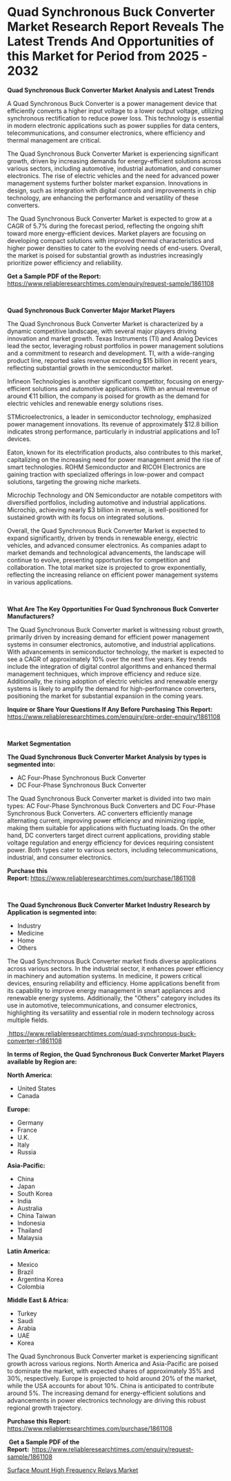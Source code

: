 <p><h1>Quad Synchronous Buck Converter Market Research Report Reveals The Latest Trends And Opportunities of this Market for Period from 2025 - 2032</h1></p><p><strong>Quad Synchronous Buck Converter Market Analysis and Latest Trends</strong></p>
<p><p>A Quad Synchronous Buck Converter is a power management device that efficiently converts a higher input voltage to a lower output voltage, utilizing synchronous rectification to reduce power loss. This technology is essential in modern electronic applications such as power supplies for data centers, telecommunications, and consumer electronics, where efficiency and thermal management are critical. </p><p>The Quad Synchronous Buck Converter Market is experiencing significant growth, driven by increasing demands for energy-efficient solutions across various sectors, including automotive, industrial automation, and consumer electronics. The rise of electric vehicles and the need for advanced power management systems further bolster market expansion. Innovations in design, such as integration with digital controls and improvements in chip technology, are enhancing the performance and versatility of these converters. </p><p>The Quad Synchronous Buck Converter Market is expected to grow at a CAGR of 5.7% during the forecast period, reflecting the ongoing shift toward more energy-efficient devices. Market players are focusing on developing compact solutions with improved thermal characteristics and higher power densities to cater to the evolving needs of end-users. Overall, the market is poised for substantial growth as industries increasingly prioritize power efficiency and reliability.</p></p>
<p><strong>Get a Sample PDF of the Report:&nbsp;</strong> <a href="https://www.reliableresearchtimes.com/enquiry/request-sample/1861108?utm_campaign=2123&utm_medium=2&utm_source=Github&utm_content=ia&utm_term=13022025&utm_id=quad-synchronous-buck-converter">https://www.reliableresearchtimes.com/enquiry/request-sample/1861108</a></p>
<p>&nbsp;</p>
<p><strong>Quad Synchronous Buck Converter Major Market Players</strong></p>
<p><p>The Quad Synchronous Buck Converter Market is characterized by a dynamic competitive landscape, with several major players driving innovation and market growth. Texas Instruments (TI) and Analog Devices lead the sector, leveraging robust portfolios in power management solutions and a commitment to research and development. TI, with a wide-ranging product line, reported sales revenue exceeding $15 billion in recent years, reflecting substantial growth in the semiconductor market.</p><p>Infineon Technologies is another significant competitor, focusing on energy-efficient solutions and automotive applications. With an annual revenue of around €11 billion, the company is poised for growth as the demand for electric vehicles and renewable energy solutions rises.</p><p>STMicroelectronics, a leader in semiconductor technology, emphasized power management innovations. Its revenue of approximately $12.8 billion indicates strong performance, particularly in industrial applications and IoT devices.</p><p>Eaton, known for its electrification products, also contributes to this market, capitalizing on the increasing need for power management amid the rise of smart technologies. ROHM Semiconductor and RICOH Electronics are gaining traction with specialized offerings in low-power and compact solutions, targeting the growing niche markets.</p><p>Microchip Technology and ON Semiconductor are notable competitors with diversified portfolios, including automotive and industrial applications. Microchip, achieving nearly $3 billion in revenue, is well-positioned for sustained growth with its focus on integrated solutions.</p><p>Overall, the Quad Synchronous Buck Converter Market is expected to expand significantly, driven by trends in renewable energy, electric vehicles, and advanced consumer electronics. As companies adapt to market demands and technological advancements, the landscape will continue to evolve, presenting opportunities for competition and collaboration. The total market size is projected to grow exponentially, reflecting the increasing reliance on efficient power management systems in various applications.</p></p>
<p>&nbsp;</p>
<p><strong>What Are The Key Opportunities For Quad Synchronous Buck Converter Manufacturers?</strong></p>
<p><p>The Quad Synchronous Buck Converter market is witnessing robust growth, primarily driven by increasing demand for efficient power management systems in consumer electronics, automotive, and industrial applications. With advancements in semiconductor technology, the market is expected to see a CAGR of approximately 10% over the next five years. Key trends include the integration of digital control algorithms and enhanced thermal management techniques, which improve efficiency and reduce size. Additionally, the rising adoption of electric vehicles and renewable energy systems is likely to amplify the demand for high-performance converters, positioning the market for substantial expansion in the coming years.</p></p>
<p><strong>Inquire or Share Your Questions If Any Before Purchasing This Report:</strong> <a href="https://www.reliableresearchtimes.com/enquiry/pre-order-enquiry/1861108?utm_campaign=2123&utm_medium=2&utm_source=Github&utm_content=ia&utm_term=13022025&utm_id=quad-synchronous-buck-converter">https://www.reliableresearchtimes.com/enquiry/pre-order-enquiry/1861108</a></p>
<p>&nbsp;</p>
<p><strong>Market Segmentation</strong></p>
<p><strong>The Quad Synchronous Buck Converter Market Analysis by types is segmented into:</strong></p>
<p><ul><li>AC Four-Phase Synchronous Buck Converter</li><li>DC Four-Phase Synchronous Buck Converter</li></ul></p>
<p><p>The Quad Synchronous Buck Converter market is divided into two main types: AC Four-Phase Synchronous Buck Converters and DC Four-Phase Synchronous Buck Converters. AC converters efficiently manage alternating current, improving power efficiency and minimizing ripple, making them suitable for applications with fluctuating loads. On the other hand, DC converters target direct current applications, providing stable voltage regulation and energy efficiency for devices requiring consistent power. Both types cater to various sectors, including telecommunications, industrial, and consumer electronics.</p></p>
<p><strong>Purchase this Report:&nbsp;</strong><a href="https://www.reliableresearchtimes.com/purchase/1861108?utm_campaign=2123&utm_medium=2&utm_source=Github&utm_content=ia&utm_term=13022025&utm_id=quad-synchronous-buck-converter">https://www.reliableresearchtimes.com/purchase/1861108</a></p>
<p>&nbsp;</p>
<p><strong>The Quad Synchronous Buck Converter Market Industry Research by Application is segmented into:</strong></p>
<p><ul><li>Industry</li><li>Medicine</li><li>Home</li><li>Others</li></ul></p>
<p><p>The Quad Synchronous Buck Converter market finds diverse applications across various sectors. In the industrial sector, it enhances power efficiency in machinery and automation systems. In medicine, it powers critical devices, ensuring reliability and efficiency. Home applications benefit from its capability to improve energy management in smart appliances and renewable energy systems. Additionally, the "Others" category includes its use in automotive, telecommunications, and consumer electronics, highlighting its versatility and essential role in modern technology across multiple fields.</p></p>
<p><a href="https://www.reliableresearchtimes.com/quad-synchronous-buck-converter-r1861108?utm_campaign=2123&utm_medium=2&utm_source=Github&utm_content=ia&utm_term=13022025&utm_id=quad-synchronous-buck-converter">&nbsp;https://www.reliableresearchtimes.com/quad-synchronous-buck-converter-r1861108</a></p>
<p><strong>In terms of Region, the Quad Synchronous Buck Converter Market Players available by Region are:</strong></p>
<p>
    <p> <strong> North America: </strong>
        <ul>
            <li>United States</li>
            <li>Canada</li>
        </ul>
        </p> 
    <p> <strong> Europe: </strong>
        <ul>
            <li>Germany</li>
            <li>France</li>
            <li>U.K.</li>
            <li>Italy</li>
            <li>Russia</li>
        </ul>
        </p> 
    <p> <strong> Asia-Pacific: </strong>
        <ul>
            <li>China</li>
            <li>Japan</li>
            <li>South Korea</li>
            <li>India</li>
            <li>Australia</li>
            <li>China Taiwan</li>
            <li>Indonesia</li>
            <li>Thailand</li>
            <li>Malaysia</li>
        </ul>
        </p> 
    <p> <strong> Latin America: </strong>
        <ul>
            <li>Mexico</li>
            <li>Brazil</li>
            <li>Argentina Korea</li>
            <li>Colombia</li>
        </ul>
        </p> 
    <p> <strong> Middle East & Africa: </strong>
        <ul>
            <li>Turkey</li>
            <li>Saudi</li>
            <li>Arabia</li>
            <li>UAE</li>
            <li>Korea</li>
        </ul>
    </p>
    </p>
<p><p>The Quad Synchronous Buck Converter market is experiencing significant growth across various regions. North America and Asia-Pacific are poised to dominate the market, with expected shares of approximately 35% and 30%, respectively. Europe is projected to hold around 20% of the market, while the USA accounts for about 10%. China is anticipated to contribute around 5%. The increasing demand for energy-efficient solutions and advancements in power electronics technology are driving this robust regional growth trajectory.</p></p>
<p><strong>Purchase this Report: </strong><a href="https://www.reliableresearchtimes.com/purchase/1861108?utm_campaign=2123&utm_medium=2&utm_source=Github&utm_content=ia&utm_term=13022025&utm_id=quad-synchronous-buck-converter">https://www.reliableresearchtimes.com/purchase/1861108</a></p>
<p>&nbsp;<strong>Get a Sample PDF of the Report:&nbsp;&nbsp;</strong><a href="https://www.reliableresearchtimes.com/enquiry/request-sample/1861108?utm_campaign=2123&utm_medium=2&utm_source=Github&utm_content=ia&utm_term=13022025&utm_id=quad-synchronous-buck-converter">https://www.reliableresearchtimes.com/enquiry/request-sample/1861108</a></p>
<p><strong></strong></p>
<p><p><a href="https://github.com/mcfred89/Market-Research-Report-List-1/blob/main/surface-mount-high-frequency-relays-market.md?utm_campaign=2123&utm_medium=2&utm_source=Github&utm_content=ia&utm_term=13022025&utm_id=quad-synchronous-buck-converter">Surface Mount High Frequency Relays Market</a></p></p>